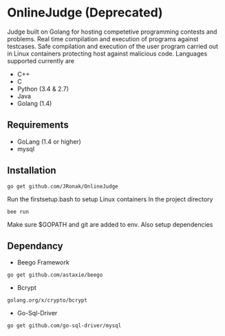 # OnlineJudge (Deprecated)
Judge built on Golang for hosting competetive programming contests and problems. Real time compilation and execution
of programs against testcases. Safe compilation and execution of the user program carried out in Linux containers
protecting host against malicious code. Languages supported currently are
* C++
* C
* Python (3.4 & 2.7)
* Java
* Golang (1.4)

## Requirements
* GoLang (1.4 or higher)
* mysql

## Installation
```
go get github.com/JRonak/OnlineJudge
```
Run the firstsetup.bash to setup Linux containers
In the project directory 
```
bee run
```
Make sure $GOPATH and git are added to env. Also setup dependencies

## Dependancy
* Beego Framework
```
go get github.com/astaxie/beego
```
* Bcrypt
```
golang.org/x/crypto/bcrypt
```
* Go-Sql-Driver
```
go get github.com/go-sql-driver/mysql
```
